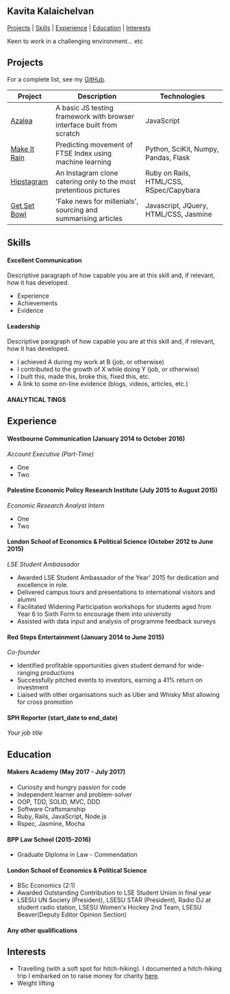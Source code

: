 ## Kavita Kalaichelvan

[Projects](#projects) | [Skills](#skills) | [Experience](#experience) | [Education](#education) | [Interests](#interests)

Keen to work in a challenging environment... etc 

## Projects 

For a complete list, see my [GitHub](https://github.com/kkavita92).

| Project   | Description | Technologies |
|---        |---         |---           |
| [Azalea](https://github.com/kkavita92/azalea) | A basic JS testing framework with browser interface built from scratch | JavaScript |
| [Make It Rain](https://github.com/tobywinter/makeitrain) | Predicting movement of FTSE Index using machine learning | Python, SciKit, Numpy, Pandas, Flask |
| [Hipstagram](https://github.com/kkavita92/instagram-challenge) | An Instagram clone catering only to the most pretentious pictures |  Ruby on Rails, HTML/CSS, RSpec/Capybara |
| [Get Set Bowl](https://github.com/kkavita92/bowling-challenge) | 'Fake news for millenials', sourcing and summarising articles | Javascript, JQuery, HTML/CSS, Jasmine |


## Skills

#### Excellent Communication 

Descriptive paragraph of how capable you are at this skill and, if relevant, how it has developed.

- Experience
- Achievements
- Evidence

#### Leadership 

Descriptive paragraph of how capable you are at this skill and, if relevant, how it has developed.

- I achieved A during my work at B (job, or otherwise)
- I contributed to the growth of X while doing Y (job, or otherwise)
- I built this, made this, broke this, fixed this, etc.
- A link to some on-line evidence (blogs, videos, articles, etc.)


#### ANALYTICAL TINGS 

## Experience

#### Westbourne Communication (January 2014 to October 2016)    
*Account Executive (Part-Time)*  
* One
* Two

#### Palestine Economic Policy Research Institute (July 2015 to August 2015)   
*Economic Research Analyst Intern*  
* One  
* Two 

#### London School of Economics & Political Science (October 2012 to June 2015)   
*LSE Student Ambassador*
* Awarded LSE Student Ambassador of the Year' 2015 for dedication and excellence in role. 
* Delivered campus tours and presentations to international visitors and alumni
* Facilitated Widening Participation workshops for students aged from Year 6 to Sixth Form to encourage them into university
* Assisted with data input and analysis of programme feedback surveys

#### Red Steps Entertainment (January 2014 to June 2015)   
*Co-founder*  
* Identified profitable opportunities given student demand for wide-ranging productions
* Successfully pitched events to investors, earning a 41% return on investment 
* Liaised with other organisations such as Uber and Whisky Mist allowing for cross promotion 

#### SPH Reporter (start_date to end_date)   
*Your job title*  


## Education

#### Makers Academy (May 2017 - July 2017)

- Curiosity and hungry passion for code
- Independent learner and problem-solver
- OOP, TDD, SOLID, MVC, DDD
- Software Craftsmanship
- Ruby, Rails, JavaScript, Node.js
- Rspec, Jasmine, Mocha

#### BPP Law School (2015-2016)

- Graduate Diploma in Law - Commendation 

#### London School of Economics & Political Science 

- BSc Economics (2:1)
- Awarded Outstanding Contribution to LSE Student Union in final year
- LSESU UN Society (President), LSESU STAR (President), Radio DJ at student radio station, LSESU Women's Hockey 2nd Team, LSESU Beaver(Deputy Editor Opinion Section)

#### Any other qualifications


## Interests
* Travelling (with a soft spot for hitch-hiking). I documented a hitch-hiking trip I embarked on to raise money for charity [here](https://www.facebook.com/HitchBuskAroundEurope/). 
* Weight lifting 
